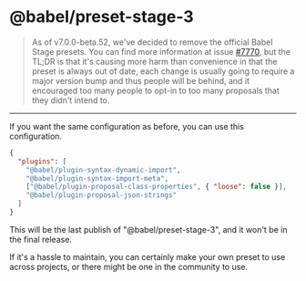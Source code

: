 # @babel/preset-stage-3

> As of v7.0.0-beta.52, we've decided to remove
the official Babel Stage presets. You can find more information
at issue [#7770](https://github.com/babel/babel/issues/7770), but
the TL;DR is that it's causing more harm than convenience in that
the preset is always out of date, each change is usually going to
require a major version bump and thus people will be behind,
and it encouraged too many people to opt-in to too many proposals
that they didn't intend to.

---

If you want the same configuration as before, you can use this configuration.

```json
{
  "plugins": [
    "@babel/plugin-syntax-dynamic-import",
    "@babel/plugin-syntax-import-meta",
    ["@babel/plugin-proposal-class-properties", { "loose": false }],
    "@babel/plugin-proposal-json-strings"
  ]
}
```

This will be the last publish of "@babel/preset-stage-3", and it won't be
in the final release.

If it's a hassle to maintain, you can certainly make your own preset to use
across projects, or there might be one in the community to use.
